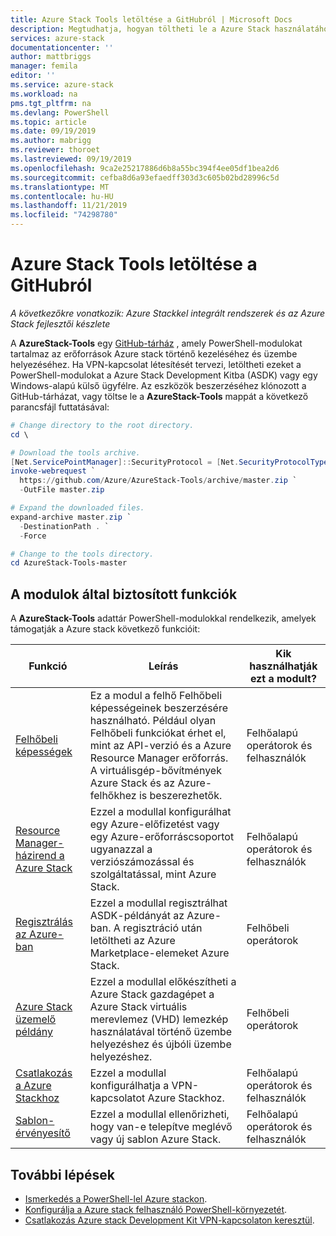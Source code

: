 ```yaml
---
title: Azure Stack Tools letöltése a GitHubról | Microsoft Docs
description: Megtudhatja, hogyan töltheti le a Azure Stack használatához szükséges eszközöket.
services: azure-stack
documentationcenter: ''
author: mattbriggs
manager: femila
editor: ''
ms.service: azure-stack
ms.workload: na
pms.tgt_pltfrm: na
ms.devlang: PowerShell
ms.topic: article
ms.date: 09/19/2019
ms.author: mabrigg
ms.reviewer: thoroet
ms.lastreviewed: 09/19/2019
ms.openlocfilehash: 9ca2e25217886d6b8a55bc394f4ee05df1bea2d6
ms.sourcegitcommit: cefba8d6a93efaedff303d3c605b02bd28996c5d
ms.translationtype: MT
ms.contentlocale: hu-HU
ms.lasthandoff: 11/21/2019
ms.locfileid: "74298780"
---
```

# <a name="download-azure-stack-tools-from-github"></a>Azure Stack Tools letöltése a GitHubról

*A következőkre vonatkozik: Azure Stackkel integrált rendszerek és az Azure Stack fejlesztői készlete*

A **AzureStack-Tools** egy [GitHub-tárház](https://github.com/Azure/AzureStack-Tools) , amely PowerShell-modulokat tartalmaz az erőforrások Azure stack történő kezeléséhez és üzembe helyezéséhez. Ha VPN-kapcsolat létesítését tervezi, letöltheti ezeket a PowerShell-modulokat a Azure Stack Development Kitba (ASDK) vagy egy Windows-alapú külső ügyfélre. Az eszközök beszerzéséhez klónozott a GitHub-tárházat, vagy töltse le a **AzureStack-Tools** mappát a következő parancsfájl futtatásával:

```powershell
# Change directory to the root directory.
cd \

# Download the tools archive.
[Net.ServicePointManager]::SecurityProtocol = [Net.SecurityProtocolType]::Tls12 
invoke-webrequest `
  https://github.com/Azure/AzureStack-Tools/archive/master.zip `
  -OutFile master.zip

# Expand the downloaded files.
expand-archive master.zip `
  -DestinationPath . `
  -Force

# Change to the tools directory.
cd AzureStack-Tools-master

```

## <a name="functionality-provided-by-the-modules"></a>A modulok által biztosított funkciók

A **AzureStack-Tools** adattár PowerShell-modulokkal rendelkezik, amelyek támogatják a Azure stack következő funkcióit:  

| Funkció | Leírás | Kik használhatják ezt a modult? |
| --- | --- | --- |
| [Felhőbeli képességek](../user/azure-stack-validate-templates.md) | Ez a modul a felhő Felhőbeli képességeinek beszerzésére használható. Például olyan Felhőbeli funkciókat érhet el, mint az API-verzió és a Azure Resource Manager erőforrás. A virtuálisgép-bővítmények Azure Stack és az Azure-felhőkhez is beszerezhetők. | Felhőalapú operátorok és felhasználók |
| [Resource Manager-házirend a Azure Stack](../user/azure-stack-policy-module.md) | Ezzel a modullal konfigurálhat egy Azure-előfizetést vagy egy Azure-erőforráscsoportot ugyanazzal a verziószámozással és szolgáltatással, mint Azure Stack. | Felhőalapú operátorok és felhasználók |
| [Regisztrálás az Azure-ban](azure-stack-registration.md ) | Ezzel a modullal regisztrálhat ASDK-példányát az Azure-ban. A regisztráció után letöltheti az Azure Marketplace-elemeket Azure Stack. | Felhőbeli operátorok |
| [Azure Stack üzemelő példány](../asdk/asdk-install.md) | Ezzel a modullal előkészítheti a Azure Stack gazdagépet a Azure Stack virtuális merevlemez (VHD) lemezkép használatával történő üzembe helyezéshez és újbóli üzembe helyezéshez. | Felhőbeli operátorok|
| [Csatlakozás a Azure Stackhoz](azure-stack-powershell-install.md) | Ezzel a modullal konfigurálhatja a VPN-kapcsolatot Azure Stackhoz. | Felhőalapú operátorok és felhasználók |
| [Sablon-érvényesítő](../user/azure-stack-validate-templates.md) | Ezzel a modullal ellenőrizheti, hogy van-e telepítve meglévő vagy új sablon Azure Stack. | Felhőalapú operátorok és felhasználók|

## <a name="next-steps"></a>További lépések

- [Ismerkedés a PowerShell-lel Azure stackon](../user/azure-stack-powershell-overview.md).
- [Konfigurálja a Azure stack felhasználó PowerShell-környezetét](../user/azure-stack-powershell-configure-user.md).
- [Csatlakozás Azure stack Development Kit VPN-kapcsolaton keresztül](../asdk/asdk-connect.md).
